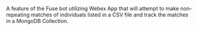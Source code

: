 A feature of the Fuse bot utilizing Webex App that will attempt to make non-repeating matches of individuals listed in a CSV file and track the matches in a MongoDB Collection.
